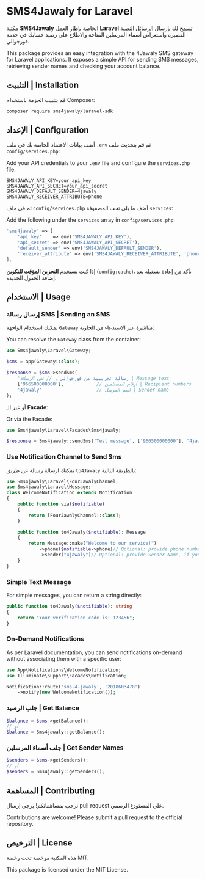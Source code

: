 # SMS4Jawaly for Laravel

مكتبة **SMS4Jawaly** الخاصة بإطار العمل **Laravel** تسمح لك بإرسال الرسائل النصية القصيرة واستعراض أسماء المرسلين المتاحة والاطلاع على رصيد حسابك في خدمة فورجوالي.

This package provides an easy integration with the 4Jawaly SMS gateway for Laravel applications. It exposes a simple API for sending SMS messages, retrieving sender names and checking your account balance.

## التثبيت | Installation

قم بتثبيت الحزمة باستخدام Composer:

```bash
composer require sms4jawaly/laravel-sdk
```

## الإعداد | Configuration

أضف بيانات الاعتماد الخاصة بك في ملف `.env` ثم قم بتحديث ملف `config/services.php`:

Add your API credentials to your `.env` file and configure the `services.php` file.

```env
SMS4JAWALY_API_KEY=your_api_key
SMS4JAWALY_API_SECRET=your_api_secret
SMS4JAWALY_DEFAULT_SENDER=4jawaly
SMS4JAWALY_RECEIVER_ATTRIBUTE=phone
```

ثم في ملف `config/services.php` أضف ما يلي تحت المصفوفة `services`:

Add the following under the `services` array in `config/services.php`:

```php
'sms4jawaly' => [
    'api_key'    => env('SMS4JAWALY_API_KEY'),
    'api_secret' => env('SMS4JAWALY_API_SECRET'),
    'default_sender' => env('SMS4JAWALY_DEFAULT_SENDER'),
    'receiver_attribute' => env('SMS4JAWALY_RECEIVER_ATTRIBUTE', 'phone'),
],
```

إذا كنت تستخدم **التخزين المؤقت للتكوين** (`config:cache`)، تأكد من إعادة تشغيله بعد إضافة الحقول الجديدة.

## الاستخدام | Usage

### إرسال رسالة SMS | Sending an SMS

يمكنك استخدام الواجهة `Gateway` مباشرة عبر الاستدعاء من الحاوية:

You can resolve the `Gateway` class from the container:

```php
use Sms4jawaly\Laravel\Gateway;

$sms = app(Gateway::class);

$response = $sms->sendSms(
    'رسالة تجريبية من فورجوالي', // نص الرسالة | Message text
    ['966500000000'],            // أرقام المستلمين | Recipient numbers
    '4jawaly'                    // اسم المرسل | Sender name
);
```

أو عبر الـ **Facade**:

Or via the Facade:

```php
use Sms4jawaly\Laravel\Facades\Sms4jawaly;

$response = Sms4jawaly::sendSms('Test message', ['966500000000'], '4jawaly');
```

### Use Notification Channel to Send Sms
يمكنك ارسالة رسالة عن طريق ``to4Jawaly`` بالطريقة التالية:
```php
use Sms4jawaly\Laravel\FourJawalyChannel;
use Sms4jawaly\Laravel\Message;
class WelcomeNotification extends Notification
{
    public function via($notifiable)
    {
        return [FourJawalyChannel::class];
    }

    public function to4Jawaly($notifiable): Message
    {
        return Message::make("Welcome to our service!")
            ->phone($notifiable->phone)// Optional: provide phone number
            ->sender("4jawaly")// Optional: provide Sender Name, if you don't set default its required;
    }
}
```

### Simple Text Message
For simple messages, you can return a string directly:

```php
public function to4Jawaly($notifiable): string
{
    return "Your verification code is: 123456";
}
```

### On-Demand Notifications
As per Laravel documentation, you can send notifications on-demand without associating them with a specific user:
```php
use App\Notifications\WelcomeNotification;
use Illuminate\Support\Facades\Notification;

Notification::route('sms-4-jawaly', '2018603478')
    ->notify(new WelcomeNotification());
```

### جلب الرصيد | Get Balance

```php
$balance = $sms->getBalance();
// أو
$balance = Sms4jawaly::getBalance();
```

### جلب أسماء المرسلين | Get Sender Names

```php
$senders = $sms->getSenders();
// أو
$senders = Sms4jawaly::getSenders();
```

## المساهمة | Contributing

نرحب بمساهماتكم! يرجى إرسال pull request على المستودع الرسمي.

Contributions are welcome! Please submit a pull request to the official repository.

## الترخيص | License

هذه المكتبة مرخصة تحت رخصة MIT.

This package is licensed under the MIT License.